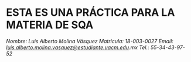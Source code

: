 # ESTA ES UNA PRÁCTICA PARA LA MATERIA DE SQA
_Nombre: Luis Alberto Molina Vásquez_
_Matricula: 18-003-0027_
_Email: luis.alberto.molina.vasquez@estudiante.uacm.edu.mx_
_Tel.: 55-34-43-97-52_

